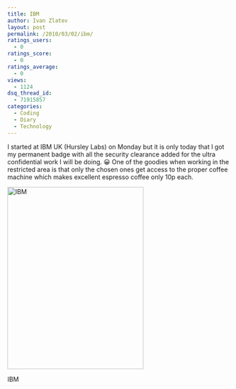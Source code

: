 ```yaml
---
title: IBM
author: Ivan Zlatev
layout: post
permalink: /2010/03/02/ibm/
ratings_users:
  - 0
ratings_score:
  - 0
ratings_average:
  - 0
views:
  - 1124
dsq_thread_id:
  - 71915857
categories:
  - Coding
  - Diary
  - Technology
---
```

I started at IBM UK (Hursley Labs) on Monday but it is only today that I got my permanent badge with all the security clearance added for the ultra confidential work I will be doing. 😀 One of the goodies when working in the restricted area is that only the chosen ones get access to the proper coffee machine which makes excellent espresso coffee only 10p each.

<div id="attachment_712" style="width: 317px" class="wp-caption aligncenter">
  <a href="http://ivanz.com/wp-content/uploads/2010/03/IMG_1933.jpg"><img class="size-medium wp-image-712" title="IBM" src="http://ivanz.com/wp-content/uploads/2010/03/IMG_1933-225x300.jpg" alt="IBM" width="307" height="410" /></a>
  
  <p class="wp-caption-text">
    IBM
  </p>
</div>
